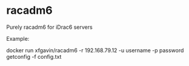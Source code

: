 # racadm6
Purely racadm6 for iDrac6 servers

Example:

docker run xfgavin/racadm6 -r 192.168.79.12 -u username -p password getconfig -f config.txt
